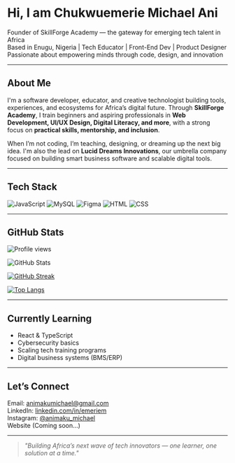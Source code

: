# Hi, I am Chukwuemerie Michael Ani

Founder of SkillForge Academy — the gateway for emerging tech talent in Africa  
Based in Enugu, Nigeria | Tech Educator | Front-End Dev | Product Designer  
Passionate about empowering minds through code, design, and innovation

---

## About Me

I'm a software developer, educator, and creative technologist building tools, experiences, and ecosystems for Africa’s digital future. Through **SkillForge Academy**, I train beginners and aspiring professionals in **Web Development, UI/UX Design, Digital Literacy, and more**, with a strong focus on **practical skills, mentorship, and inclusion**.

When I’m not coding, I’m teaching, designing, or dreaming up the next big idea. I'm also the lead on **Lucid Dreams Innovations**, our umbrella company focused on building smart business software and scalable digital tools.

---

## Tech Stack

![JavaScript](https://img.shields.io/badge/Code-JavaScript-yellow)
![MySQL](https://img.shields.io/badge/Database-MySQL-blue)
![Figma](https://img.shields.io/badge/Design-Figma-red)
![HTML](https://img.shields.io/badge/Markup-HTML-orange)
![CSS](https://img.shields.io/badge/Styling-CSS-blue)

---

## GitHub Stats

![Profile views](https://komarev.com/ghpvc/?username=emeriem&color=blue)

![GitHub Stats](https://github-readme-stats.vercel.app/api?username=emeriem&show_icons=true&theme=radical)

[![GitHub Streak](https://streak-stats.demolab.com?user=emeriem&theme=radical)](https://git.io/streak-stats)

[![Top Langs](https://github-readme-stats.vercel.app/api/top-langs/?username=emeriem&layout=compact&theme=radical)](https://github.com/emeriem)

---

## Currently Learning

- React & TypeScript
- Cybersecurity basics
- Scaling tech training programs
- Digital business systems (BMS/ERP)

---

## Let’s Connect

Email: animakumichael@gmail.com  
LinkedIn: [linkedin.com/in/emeriem](https://linkedin.com/in/emeriem)  
Instagram: [@animaku_michael](https://www.instagram.com/animaku_michael/)  
Website (Coming soon...)

---

> *"Building Africa’s next wave of tech innovators — one learner, one solution at a time."*
